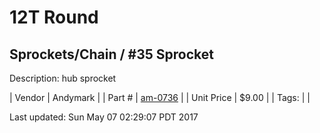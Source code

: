 # 12T Round
## Sprockets/Chain / #35 Sprocket
Description: 	hub sprocket 

| Vendor | Andymark | 
| Part # | [am-0736](http://www.andymark.com/Sprocket-p/am-0736.htm) | 
| Unit Price | $9.00 | 
| Tags: |  | 

Last updated: Sun May 07 02:29:07 PDT 2017